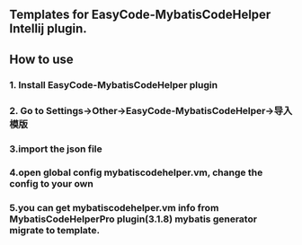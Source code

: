 ## Templates for EasyCode-MybatisCodeHelper Intellij plugin.

## How to use

### 1. Install EasyCode-MybatisCodeHelper plugin
### 2. Go to Settings->Other->EasyCode-MybatisCodeHelper->导入模版
### 3.import the json file
### 4.open global config mybatiscodehelper.vm, change the config to your own
### 5.you can get mybatiscodehelper.vm info from MybatisCodeHelperPro plugin(3.1.8) mybatis generator migrate to template.
